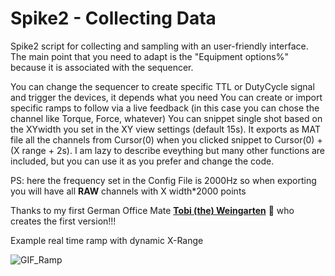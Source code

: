 # Spike2 - Collecting Data
Spike2 script for collecting and sampling with an user-friendly interface. The main point that you need to adapt is the "Equipment options%" because it is associated with the sequencer. 

You can change the sequencer to create specific TTL or DutyCycle signal and trigger the devices, it depends what you need
You can create or import specific ramps to follow via a live feedback (in this case you can chose the channel like Torque, Force, whatever)
You can snippet single shot based on the XYwidth you set in the XY view settings (default 15s). It exports as MAT file all the channels from Cursor(0) when you clicked snippet to Cursor(0) + (X range + 2s). 
I am lazy to describe eveything but many other functions are included, but you can use it as you prefer and change the code. 

PS: here the frequency set in the Config File is 2000Hz so when exporting you will have all <b>RAW</b> channels with X width*2000 points


Thanks to my first German Office Mate **[Tobi (the) Weingarten](https://github.com/vinjardin)** 🍷 who creates the first version!!!

Example real time ramp with dynamic X-Range


  ![GIF_Ramp](https://user-images.githubusercontent.com/73119114/177746110-d5c6240d-1af0-44d8-83c9-f5e2dd74e2d0.gif)

